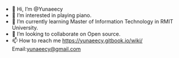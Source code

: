 - 👋 Hi, I’m @Yunaeecy
- 👀 I’m interested in playing piano.
- 🌱 I’m currently learning Master of Information Technology in RMIT University.
- 💞️ I’m looking to collaborate on Open source.
- 📫 How to reach me https://yunaeecy.gitbook.io/wiki/  Email:yunaeecy@gmail.com

<!---
Yunaeecy/Yunaeecy is a ✨ special ✨ repository because its `README.md` (this file) appears on your GitHub profile.
You can click the Preview link to take a look at your changes.
--->
